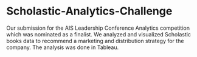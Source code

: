 # Scholastic-Analytics-Challenge
Our submission for the AIS Leadership Conference Analytics competition which was nominated as a finalist. We analyzed and visualized Scholastic books data to recommend a marketing and distribution strategy for the company. The analysis was done in Tableau.
